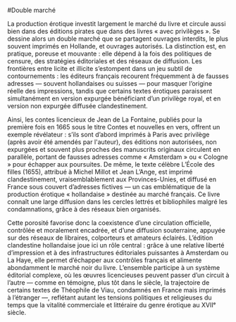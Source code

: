 #Double marché

La production érotique investit largement le marché du livre et circule aussi bien dans des éditions pirates que dans des livres « avec privilèges ». Se dessine alors un double marché que se partagent ouvrages interdits, le plus souvent imprimés en Hollande, et ouvrages autorisés. La distinction est, en pratique, poreuse et mouvante : elle dépend à la fois des politiques de censure, des stratégies éditoriales et des réseaux de diffusion. Les frontières entre licite et illicite s’estompent dans un jeu subtil de contournements : les éditeurs français recourent fréquemment à de fausses adresses — souvent hollandaises ou suisses — pour masquer l’origine réelle des impressions, tandis que certains textes érotiques paraissent simultanément en version expurgée bénéficiant d’un privilège royal, et en version non expurgée diffusée clandestinement.

Ainsi, les contes licencieux de Jean de La Fontaine, publiés pour la première fois en 1665 sous le titre Contes et nouvelles en vers, offrent un exemple révélateur : s’ils sont d’abord imprimés à Paris avec privilège (après avoir été amendés par l'auteur), des éditions non autorisées, non expurgées et souvent plus proches des manuscrits originaux circulent en parallèle, portant de fausses adresses comme « Amsterdam » ou « Cologne » pour échapper aux poursuites. De même, le texte célèbre L’École des filles (1655), attribué à Michel Millot et Jean L’Ange, est imprimé clandestinement, vraisemblablement aux Provinces-Unies, et diffusé en France sous couvert d’adresses fictives — un cas emblématique de la production érotique « hollandaise » destinée au marché français. Ce livre connaît une large diffusion dans les cercles lettrés et bibliophiles malgré les condamnations, grâce à des réseaux bien organisés.

Cette porosité favorise donc la coexistence d’une circulation officielle, contrôlée et moralement encadrée, et d’une diffusion souterraine, appuyée sur des réseaux de libraires, colporteurs et amateurs éclairés. L’édition clandestine hollandaise joue ici un rôle central : grâce à une relative liberté d’impression et à des infrastructures éditoriales puissantes à Amsterdam ou La Haye, elle permet d’échapper aux contrôles français et alimente abondamment le marché noir du livre. L’ensemble participe à un système éditorial complexe, où les œuvres licencieuses peuvent passer d’un circuit à l’autre — comme en témoigne, plus tôt dans le siècle, la trajectoire de certains textes de Théophile de Viau, condamnés en France mais imprimés à l’étranger —, reflétant autant les tensions politiques et religieuses du temps que la vitalité commerciale et littéraire du genre érotique au XVIIᵉ siècle.
